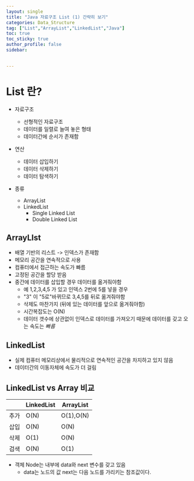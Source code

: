 ```yaml
---
layout: single
title: "Java 자료구조 List (1) 간략히 보기"
categories: Data_Structure
tag: ["List","ArrayList","LinkedList","Java"]
toc: true
toc_sticky: true
author_profile: false
sidebar:
  

---
```


# List 란?

- 자료구조
  - 선형적인 자료구조
  - 데이터를 일렬로 늘여 놓은 형태
  - 데이터간에 순서가 존재함

- 연산
  
  - 데이터 삽입하기
  - 데이터 삭제하기
  - 데이터 탐색하기

- 종류
  
  - ArrayList
  - LinkedList
    - Single Linked List
    - Double Linked List

## ArrayLIst

- 배열 기반의 리스트 -> 인덱스가 존재함 
- 메모리 공간을 연속적으로 사용
- 컴퓨터에서 접근하는 속도가 빠름
- 고정된 공간을 할당 받음
- 중간에 데이터를 삽입할 경우 데이터를 옮겨줘야함
  - 예 1,2,3,4,5 가 있고 인덱스 2번에 5를 넣을 경우
  - "3" 이 "5로"바뀌므로 3,4,5를 뒤로 옮겨줘야함
  - 삭제도 마찬가지 (뒤에 있는 데이터를 앞으로 옮겨줘야함)
  - 시간복잡도는 O(N)
  - 데이터 갯수에 상관없이 인덱스로 데이터를 가져오기 때문에 
    데이터를 갖고 오는 속도는 *빠름*


## LinkedList

- 실제 컴퓨터 메모리상에서 물리적으로 연속적인 공간을 차지하고 있지 않음
- 데이터간의 이동자체에 속도가 더 걸림


## LinkedList vs Array 비교

|      | LinkedList | ArrayList |
| ---- | ---------- | --------- |
| 추가 | O(N)       | O(1),O(N) |
| 삽입 | O(N)       | O(N)      |
| 삭제 | O(1)       | O(N)      |
| 검색 | O(N)       | O(1)          |

- 객체 Node는 내부에 data와 next 변수를 갖고 있음
	- data는 노드의 값 next는 다음 노드를 가리키는 참조값이다.